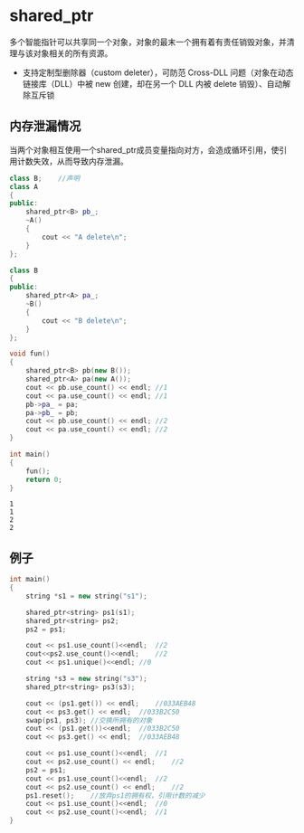 # shared_ptr

多个智能指针可以共享同一个对象，对象的最末一个拥有着有责任销毁对象，并清理与该对象相关的所有资源。

+ 支持定制型删除器（custom deleter），可防范 Cross-DLL 问题（对象在动态链接库（DLL）中被 new 创建，却在另一个 DLL 内被 delete 销毁）、自动解除互斥锁

## 内存泄漏情况

当两个对象相互使用一个shared_ptr成员变量指向对方，会造成循环引用，使引用计数失效，从而导致内存泄漏。

```cpp
class B;	//声明
class A
{
public:
	shared_ptr<B> pb_;
	~A()
	{
		cout << "A delete\n";
	}
};

class B
{
public:
	shared_ptr<A> pa_;
	~B()
	{
		cout << "B delete\n";
	}
};

void fun()
{
	shared_ptr<B> pb(new B());
	shared_ptr<A> pa(new A());
	cout << pb.use_count() << endl;	//1
	cout << pa.use_count() << endl;	//1
	pb->pa_ = pa;
	pa->pb_ = pb;
	cout << pb.use_count() << endl;	//2
	cout << pa.use_count() << endl;	//2
}

int main()
{
	fun();
	return 0;
}
```
```
1
1
2
2
```

## 例子
```cpp
int main()
{
	string *s1 = new string("s1");

	shared_ptr<string> ps1(s1);
	shared_ptr<string> ps2;
	ps2 = ps1;

	cout << ps1.use_count()<<endl;	//2
	cout<<ps2.use_count()<<endl;	//2
	cout << ps1.unique()<<endl;	//0

	string *s3 = new string("s3");
	shared_ptr<string> ps3(s3);

	cout << (ps1.get()) << endl;	//033AEB48
	cout << ps3.get() << endl;	//033B2C50
	swap(ps1, ps3);	//交换所拥有的对象
	cout << (ps1.get())<<endl;	//033B2C50
	cout << ps3.get() << endl;	//033AEB48

	cout << ps1.use_count()<<endl;	//1
	cout << ps2.use_count() << endl;	//2
	ps2 = ps1;
	cout << ps1.use_count()<<endl;	//2
	cout << ps2.use_count() << endl;	//2
	ps1.reset();	//放弃ps1的拥有权，引用计数的减少
	cout << ps1.use_count()<<endl;	//0
	cout << ps2.use_count()<<endl;	//1
}
```